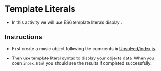 # Template Literals

* In this activity we will use ES6 template literals display .

## Instructions

* First create a music object following the comments in [Unsolved/index.js](Unsolved/index.js).

* Then use template literal syntax to display your objects data. When you open `index.html` you should see the results if completed successfully.
